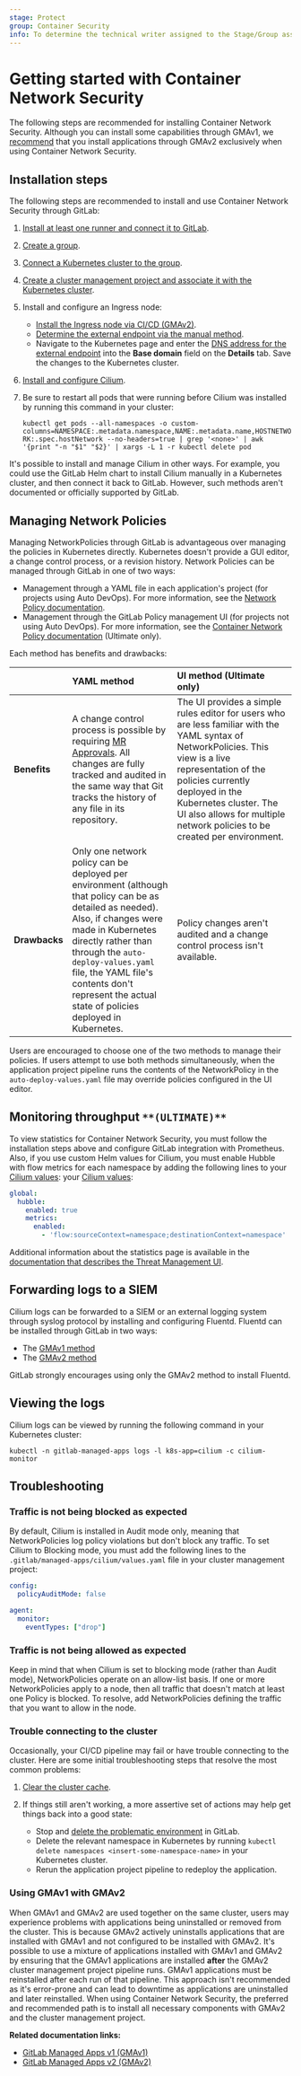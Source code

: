 ```yaml
---
stage: Protect
group: Container Security
info: To determine the technical writer assigned to the Stage/Group associated with this page, see https://about.gitlab.com/handbook/engineering/ux/technical-writing/#designated-technical-writers
---
```


# Getting started with Container Network Security

The following steps are recommended for installing Container Network Security. Although you can
install some capabilities through GMAv1, we [recommend](#using-gmav1-with-gmav2) that you install
applications through GMAv2 exclusively when using Container Network Security.

## Installation steps

The following steps are recommended to install and use Container Network Security through GitLab:

1. [Install at least one runner and connect it to GitLab](https://docs.gitlab.com/runner/).
1. [Create a group](../../../../group/#create-a-new-group).
1. [Connect a Kubernetes cluster to the group](../../add_remove_clusters.md).
1. [Create a cluster management project and associate it with the Kubernetes cluster](../../../../clusters/management_project.md).

1. Install and configure an Ingress node:

   - [Install the Ingress node via CI/CD (GMAv2)](../../../../clusters/applications.md#install-ingress-using-gitlab-cicd).
   - [Determine the external endpoint via the manual method](../../../../clusters/applications.md#determining-the-external-endpoint-manually).
   - Navigate to the Kubernetes page and enter the [DNS address for the external endpoint](../../index.md#base-domain)
     into the **Base domain** field on the **Details** tab. Save the changes to the Kubernetes
     cluster.

1. [Install and configure Cilium](../../../../clusters/applications.md#install-cilium-using-gitlab-cicd).
1. Be sure to restart all pods that were running before Cilium was installed by running this command
   in your cluster:

   `kubectl get pods --all-namespaces -o custom-columns=NAMESPACE:.metadata.namespace,NAME:.metadata.name,HOSTNETWORK:.spec.hostNetwork --no-headers=true | grep '<none>' | awk '{print "-n "$1" "$2}' | xargs -L 1 -r kubectl delete pod`

It's possible to install and manage Cilium in other ways. For example, you could use the GitLab Helm
chart to install Cilium manually in a Kubernetes cluster, and then connect it back to GitLab.
However, such methods aren't documented or officially supported by GitLab.

## Managing Network Policies

Managing NetworkPolicies through GitLab is advantageous over managing the policies in Kubernetes
directly. Kubernetes doesn't provide a GUI editor, a change control process, or a revision history.
Network Policies can be managed through GitLab in one of two ways:

- Management through a YAML file in each application's project (for projects using Auto DevOps). For
  more information, see the [Network Policy documentation](../../../../../topics/autodevops/stages.md#network-policy).
- Management through the GitLab Policy management UI (for projects not using Auto DevOps). For more
  information, see the [Container Network Policy documentation](../../../../application_security/threat_monitoring/index.md#container-network-policy-management) (Ultimate only).

Each method has benefits and drawbacks:

|  | YAML method | UI method (Ultimate only) |
|--|:------------|:-------------------------------|
| **Benefits** | A change control process is possible by requiring [MR Approvals](../../../merge_requests/merge_request_approvals.md). All changes are fully tracked and audited in the same way that Git tracks the history of any file in its repository. | The UI provides a simple rules editor for users who are less familiar with the YAML syntax of NetworkPolicies. This view is a live representation of the policies currently deployed in the Kubernetes cluster. The UI also allows for multiple network policies to be created per environment. |
| **Drawbacks** | Only one network policy can be deployed per environment (although that policy can be as detailed as needed). Also, if changes were made in Kubernetes directly rather than through the `auto-deploy-values.yaml` file, the YAML file's contents don't represent the actual state of policies deployed in Kubernetes. | Policy changes aren't audited and a change control process isn't available. |

Users are encouraged to choose one of the two methods to manage their policies. If users attempt to
use both methods simultaneously, when the application project pipeline runs the contents of the
NetworkPolicy in the `auto-deploy-values.yaml` file may override policies configured in the UI
editor.

## Monitoring throughput `**(ULTIMATE)**`

To view statistics for Container Network Security, you must follow the installation steps above and
configure GitLab integration with Prometheus. Also, if you use custom Helm values for Cilium, you
must enable Hubble with flow metrics for each namespace by adding the following lines to
your [Cilium values](../../../../clusters/applications.md#install-cilium-using-gitlab-cicd):
your [Cilium values](../../../../clusters/applications.md#install-cilium-using-gitlab-cicd):

```yaml
global:
  hubble:
    enabled: true
    metrics:
      enabled:
        - 'flow:sourceContext=namespace;destinationContext=namespace'
```

Additional information about the statistics page is available in the
[documentation that describes the Threat Management UI](../../../../application_security/threat_monitoring/index.md#container-network-policy).

## Forwarding logs to a SIEM

Cilium logs can be forwarded to a SIEM or an external logging system through syslog protocol by
installing and configuring Fluentd. Fluentd can be installed through GitLab in two ways:

- The [GMAv1 method](../../../../clusters/applications.md#fluentd)
- The [GMAv2 method](../../../../clusters/applications.md#install-fluentd-using-gitlab-cicd)

GitLab strongly encourages using only the GMAv2 method to install Fluentd.

## Viewing the logs

Cilium logs can be viewed by running the following command in your Kubernetes cluster:

```shell
kubectl -n gitlab-managed-apps logs -l k8s-app=cilium -c cilium-monitor
```

## Troubleshooting

### Traffic is not being blocked as expected

By default, Cilium is installed in Audit mode only, meaning that NetworkPolicies log policy
violations but don't block any traffic. To set Cilium to Blocking mode, you must add the following
lines to the `.gitlab/managed-apps/cilium/values.yaml` file in your cluster management project:

```yaml
config:
  policyAuditMode: false

agent:
  monitor:
    eventTypes: ["drop"]
```

### Traffic is not being allowed as expected

Keep in mind that when Cilium is set to blocking mode (rather than Audit mode), NetworkPolicies
operate on an allow-list basis. If one or more NetworkPolicies apply to a node, then all traffic
that doesn't match at least one Policy is blocked. To resolve, add NetworkPolicies defining the
traffic that you want to allow in the node.

### Trouble connecting to the cluster

Occasionally, your CI/CD pipeline may fail or have trouble connecting to the cluster. Here are some
initial troubleshooting steps that resolve the most common problems:

1. [Clear the cluster cache](../../index.md#clearing-the-cluster-cache).
1. If things still aren't working, a more assertive set of actions may help get things back into a
   good state:

   - Stop and [delete the problematic environment](../../../../../ci/environments/index.md#delete-environments-through-the-ui) in GitLab.
   - Delete the relevant namespace in Kubernetes by running `kubectl delete namespaces <insert-some-namespace-name>` in your Kubernetes cluster.
   - Rerun the application project pipeline to redeploy the application.

### Using GMAv1 with GMAv2

When GMAv1 and GMAv2 are used together on the same cluster, users may experience problems with
applications being uninstalled or removed from the cluster. This is because GMAv2 actively
uninstalls applications that are installed with GMAv1 and not configured to be installed with GMAv2.
It's possible to use a mixture of applications installed with GMAv1 and GMAv2 by ensuring that the
GMAv1 applications are installed **after** the GMAv2 cluster management project pipeline runs. GMAv1
applications must be reinstalled after each run of that pipeline. This approach isn't recommended as
it's error-prone and can lead to downtime as applications are uninstalled and later reinstalled.
When using Container Network Security, the preferred and recommended path is to install all
necessary components with GMAv2 and the cluster management project.

**Related documentation links:**

- [GitLab Managed Apps v1 (GMAv1)](../../../../clusters/applications.md#install-with-one-click)
- [GitLab Managed Apps v2 (GMAv2)](../../../../clusters/management_project.md)

